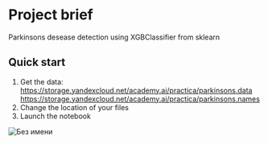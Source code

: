 # Project brief
Parkinsons desease detection using XGBClassifier from sklearn

## Quick start
1. Get the data:
https://storage.yandexcloud.net/academy.ai/practica/parkinsons.data
https://storage.yandexcloud.net/academy.ai/practica/parkinsons.names
3. Change the location of your files
4. Launch the notebook

![Без имени](https://github.com/user-attachments/assets/875c8f04-8b4e-4761-889e-27b15370d52c)
